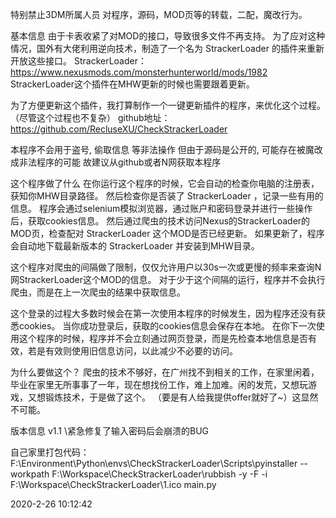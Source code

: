 特别禁止3DM所属人员 对程序，源码，MOD页等的转载，二配，魔改行为。

基本信息
由于卡表收紧了对MOD的接口，导致很多文件不再支持。
为了应对这种情况，国外有大佬利用逆向技术，制造了一个名为 StrackerLoader 的插件来重新开放这些接口。
StrackerLoader：https://www.nexusmods.com/monsterhunterworld/mods/1982
StrackerLoader这个插件在MHW更新的时候也需要跟着更新。

为了方便更新这个插件，我打算制作一个一键更新插件的程序，来优化这个过程。（尽管这个过程也不复杂）
github地址：https://github.com/RecluseXU/CheckStrackerLoader

本程序不会用于盗号, 偷取信息 等非法操作
但由于源码是公开的, 可能存在被魔改成非法程序的可能
故建议从github或者N网获取本程序


这个程序做了什么
在你运行这个程序的时候，它会自动的检查你电脑的注册表，获知你MHW目录路径。
然后检查你是否装了 StrackerLoader ，记录一些有用的信息。
程序会通过selenium模拟浏览器，通过账户和密码登录并进行一些操作后，获取cookies信息。
然后通过爬虫的技术访问Nexus的StrackerLoader的MOD页，检查配对 StrackerLoader 这个MOD是否已经更新。
如果更新了，程序会自动地下载最新版本的 StrackerLoader 并安装到MHW目录。

这个程序对爬虫的间隔做了限制，仅仅允许用户以30s一次或更慢的频率来查询N网StrackerLoader这个MOD的信息。
对于少于这个间隔的运行，程序并不会执行爬虫，而是在上一次爬虫的结果中获取信息。

这个登录的过程大多数时候会在第一次使用本程序的时候发生，因为程序还没有获悉cookies。
当你成功登录后，获取的cookies信息会保存在本地。
在你下一次使用这个程序的时候，程序并不会立刻通过网页登录，而是先检查本地信息是否有效，若是有效则使用旧信息访问，以此减少不必要的访问。


为什么要做这个？
爬虫的技术不够好，在广州找不到相关的工作，在家里闲着，毕业在家里无所事事了一年，现在想找份工作，难上加难。闲的发荒，又想玩游戏，又想锻炼技术，于是做了这个。
（要是有人给我提供offer就好了~）这显然不可能。

版本信息
v1.1
  \紧急修复了输入密码后会崩溃的BUG



自己家里打包代码：F:\Environment\Python\envs\CheckStrackerLoader\Scripts\pyinstaller --workpath F:\Workspace\CheckStrackerLoader\rubbish -y -F -i F:\Workspace\CheckStrackerLoader\1.ico main.py


2020-2-26 10:12:42